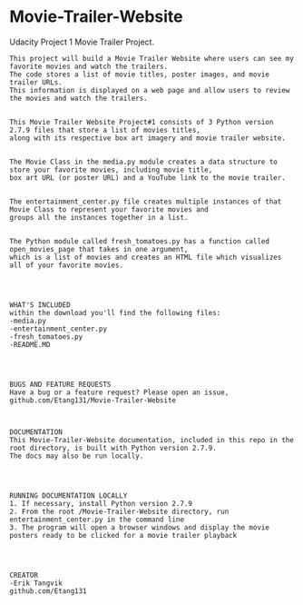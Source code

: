 # Movie-Trailer-Website
Udacity Project 1 Movie Trailer Project. 

	This project will build a Movie Trailer Website where users can see my favorite movies and watch the trailers. 
	The code stores a list of movie titles, poster images, and movie trailer URLs. 
	This information is displayed on a web page and allow users to review the movies and watch the trailers.
	

	This Movie Trailer Website Project#1 consists of 3 Python version 2.7.9 files that store a list of movies titles, 
	along with its respective box art imagery and movie trailer website. 
	

	The Movie Class in the media.py module creates a data structure to store your favorite movies, including movie title, 
	box art URL (or poster URL) and a YouTube link to the movie trailer.
	

	The entertainment_center.py file creates multiple instances of that Movie Class to represent your favorite movies and 
	groups all the instances together in a list.
	

	The Python module called fresh_tomatoes.py has a function called open_movies_page that takes in one argument, 
	which is a list of movies and creates an HTML file which visualizes all of your favorite movies.
	

	

	WHAT'S INCLUDED
	within the download you'll find the following files:
	-media.py
	-entertainment_center.py
	-fresh_tomatoes.py
	-README.MD
	

	

	BUGS AND FEATURE REQUESTS
	Have a bug or a feature request? Please open an issue,
  	github.com/Etang131/Movie-Trailer-Website	

	

	DOCUMENTATION
	This Movie-Trailer-Website documentation, included in this repo in the root directory, is built with Python version 2.7.9.  
	The docs may also be run locally.
	

	

	RUNNING DOCUMENTATION LOCALLY
	1. If necessary, install Python version 2.7.9
	2. From the root /Movie-Trailer-Website directory, run entertainment_center.py in the command line
	3. The program will open a browser windows and display the movie posters ready to be clicked for a movie trailer playback
	

	

	CREATOR
	-Erik Tangvik
	github.com/Etang131
	
